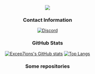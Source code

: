 <div align="center">
  
<h1 align="center"> 
  <a href="https://discord.gg/6aqpTW2pam">
    <img src="https://readme-typing-svg.herokuapp.com?size=25&lines=++Hi+there%2C+I'm+Excepts">
  </a>
</h1>

### Contact Information 
[![Discord](https://img.shields.io/badge/Discord-Regiert-5865F2?style=for-the-badge&logo=discord&logoColor=white)](https://discord.gg/6aqpTW2pam)

### GitHub Stats
[![Excep7ions's GitHub stats](https://github-readme-stats.vercel.app/api?username=Excep7ions&show_icons=true&theme=react&border_color=ff9c19&hide_border=true)](https://github.com/Excep7ions) [![Top Langs](https://github-readme-streak-stats.herokuapp.com/?user=Excep7ions&theme=react&border=ff9c19&hide_border=true)](https://github.com/Excep7ions)

### Some repositories
  
</div>
